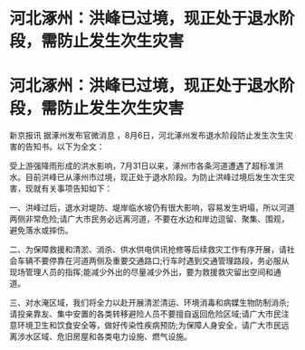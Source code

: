 # 河北涿州：洪峰已过境，现正处于退水阶段，需防止发生次生灾害

# 河北涿州：洪峰已过境，现正处于退水阶段，需防止发生次生灾害

新京报讯 据涿州发布官微消息 ，8月6日，河北涿州发布退水阶段防止发生次生灾害的告知书。以下为全文：

受上游强降雨形成的洪水影响，7月31日以来，涿州市各条河道遭遇了超标准洪水。目前洪峰已从涿州市过境，现正处于退水阶段。为防止洪峰过境后发生次生灾害，现就有关事项告知如下：

一、洪峰过后，退水对堤防、堤岸临水坡仍有很大影响，容易发生坍塌，所以河道两侧非常危险;请广大市民务必远离河道，不要在水边和岸边逗留、聚集、围观，避免落水或摔伤。

二、为保障救援和清淤、消杀、供水供电供讯抢修等后续救灾工作有序开展，请社会车辆不要停靠在河道两侧及重要交通路口;行车时遇到交通管理路段，务必服从现场管理人员的指挥;能减少外出的尽量减少外出，要为救援救灾留出空间和通道。

三、对水淹区域，我们将全力以赴开展清淤清运、环境消毒和病媒生物防制消杀;请投亲靠友、集中安置的各类转移避险人员不要擅自返回危险区域;请广大市民注意环境卫生和饮食安全等，做好传染性疾病预防;为保障人身安全，请广大市民远离涉水区域、危旧房屋和各类电力设施、燃气设施。

